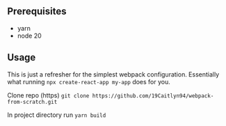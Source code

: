 ## Prerequisites

- yarn
- node 20

## Usage

This is just a refresher for the simplest webpack configuration. Essentially what running `npx create-react-app my-app` does for you. 

Clone repo (https) `git clone https://github.com/19Caitlyn94/webpack-from-scratch.git` 

In project directory run `yarn build`


